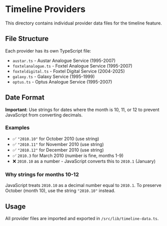 # Timeline Providers

This directory contains individual provider data files for the timeline feature.

## File Structure

Each provider has its own TypeScript file:

- `austar.ts` - Austar Analogue Service (1995-2007)
- `foxtelanalogue.ts` - Foxtel Analogue Service (1995-2007)
- `foxteldigital.ts` - Foxtel Digital Service (2004-2025)
- `galaxy.ts` - Galaxy Service (1995-1999)
- `optus.ts` - Optus Analogue Service (1995-2007)

## Date Format

**Important**: Use strings for dates where the month is 10, 11, or 12 to prevent JavaScript from converting decimals.

### Examples

- ✅ `"2010.10"` for October 2010 (use string)
- ✅ `"2010.11"` for November 2010 (use string)
- ✅ `"2010.12"` for December 2010 (use string)
- ✅ `2010.3` for March 2010 (number is fine, months 1-9)
- ❌ `2010.10` as a number - JavaScript converts this to `2010.1` (January)

### Why strings for months 10-12

JavaScript treats `2010.10` as a decimal number equal to `2010.1`. To preserve October (month 10), use the string `"2010.10"` instead.

## Usage

All provider files are imported and exported in `/src/lib/timeline-data.ts`.
